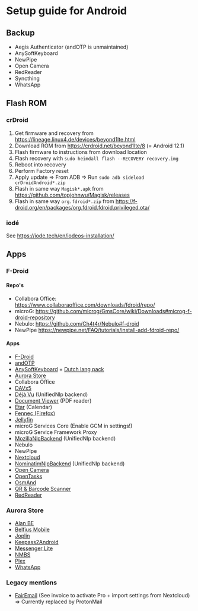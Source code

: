 # Setup guide for Android

## Backup

- Aegis Authenticator (andOTP is unmaintained)
- AnySoftKeyboard
- NewPipe
- Open Camera
- RedReader
- Syncthing
- WhatsApp

## Flash ROM

### crDroid

1. Get firmware and recovery from https://lineage.linux4.de/devices/beyond1lte.html
2. Download ROM from https://crdroid.net/beyond1lte/8 (= Android 12.1)
3. Flash firmware to instructions from download location
4. Flash recovery with `sudo heimdall flash --RECOVERY recovery.img`
5. Reboot into recovery
6. Perform Factory reset
7. Apply update => From ADB => Run `sudo adb sideload crDroidAndroid*.zip`
8. Flash in same way `Magisk*.apk` from https://github.com/topjohnwu/Magisk/releases
9. Flash in same way `org.fdroid*.zip` from https://f-droid.org/en/packages/org.fdroid.fdroid.privileged.ota/

### iodé

See https://iode.tech/en/iodeos-installation/

## Apps

### F-Droid

#### Repo's

- Collabora Office: https://www.collaboraoffice.com/downloads/fdroid/repo/
- microG: https://github.com/microg/GmsCore/wiki/Downloads#microg-f-droid-repository
- Nebulo: https://github.com/Ch4t4r/Nebulo#f-droid
- NewPipe https://newpipe.net/FAQ/tutorials/install-add-fdroid-repo/

#### Apps

- [F-Droid](https://f-droid.org/)
- [andOTP](https://f-droid.org/en/packages/org.shadowice.flocke.andotp/)
- [AnySoftKeyboard](https://f-droid.org/packages/com.menny.android.anysoftkeyboard/) + [Dutch lang pack](https://f-droid.org/packages/com.anysoftkeyboard.languagepack.dutch_oss/)
- [Aurora Store](https://f-droid.org/en/packages/com.aurora.store/)
- Collabora Office
- [DAVx5](https://f-droid.org/en/packages/at.bitfire.davdroid)
- [Déjà Vu](https://f-droid.org/en/packages/org.fitchfamily.android.dejavu) (UnifiedNlp backend)
- [Document Viewer](https://f-droid.org/en/packages/org.sufficientlysecure.viewer/) (PDF reader)
- [Etar](https://f-droid.org/packages/ws.xsoh.etar) (Calendar)
- [Fennec (Firefox)](https://f-droid.org/en/packages/org.mozilla.fennec_fdroid/)
- [Jellyfin](https://f-droid.org/en/packages/org.jellyfin.mobile/)
- microG Services Core (Enable GCM in settings!)
- microG Service Framework Proxy
- [MozillaNlpBackend](https://f-droid.org/en/packages/org.microg.nlp.backend.ichnaea) (UnifiedNlp backend)
- Nebulo
- NewPipe
- [Nextcloud](https://f-droid.org/en/packages/com.nextcloud.client/)
- [NominatimNlpBackend](https://f-droid.org/en/packages/org.microg.nlp.backend.nominatim) (UnifiedNlp backend)
- [Open Camera](https://f-droid.org/en/packages/net.sourceforge.opencamera/)
- [OpenTasks](https://f-droid.org/en/packages/org.dmfs.tasks)
- [OsmAnd](https://f-droid.org/en/packages/net.osmand.plus)
- [QR & Barcode Scanner](https://f-droid.org/en/packages/com.example.barcodescanner/)
- [RedReader](https://f-droid.org/en/packages/org.quantumbadger.redreader)

### Aurora Store

- [Alan BE](https://play.google.com/store/apps/details?id=com.alan.bemobile)
- [Belfius Mobile](https://play.google.com/store/apps/details?id=be.belfius.directmobile.android)
- [Joplin](https://play.google.com/store/apps/details?id=net.cozic.joplin)
- [Keepass2Android](https://play.google.com/store/apps/details?id=keepass2android.keepass2android)
- [Messenger Lite](https://play.google.com/store/apps/details?id=com.facebook.mlite)
- [NMBS](https://play.google.com/store/apps/details?id=be.sncbnmbs.b2cmobapp)
- [Plex](https://play.google.com/store/apps/details?id=com.plexapp.android)
- [WhatsApp](https://play.google.com/store/apps/details?id=com.whatsapp)

### Legacy mentions

- [FairEmail](https://f-droid.org/en/packages/eu.faircode.email/) (See invoice to activate Pro + import settings from Nextcloud) => Currently replaced by ProtonMail
